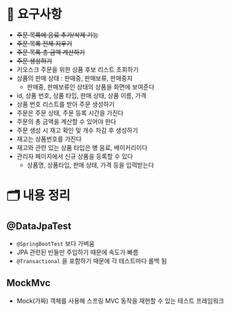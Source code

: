 # 🧾 요구사항
- ~~주문 목록에 음료 추가/삭제 기능~~
- ~~주문 목록 전체 지우기~~
- ~~주문 목록 총 금액 계산하기~~
- ~~주문 생성하기~~
- 키오스크 주문을 위한 상품 후보 리스트 조회하기
- 상품의 판매 상태 : 판매중, 판매보류, 판매중지
  - 판매중, 판매보류인 상태의 상품을 화면에 보여준다
- id, 상품 번호, 상품 타입, 판매 상태, 상품 이름, 가격
- 상품 번호 리스트를 받아 주문 생성하기
- 주문은 주문 상태, 주문 등록 시간을 가진다
- 주문의 총 금액을 계산할 수 있어야 한다
- 주문 생성 시 재고 확인 및 개수 차감 후 생성하기
- 재고는 상품번호를 가진다
- 재고와 관련 있는 상품 타입은 병 음료, 베이커리이다
- 관리자 페이지에서 신규 상품을 등록할 수 있다
  - 상품명, 상품타입, 판매 상태, 가격 등을 입력받는다

# 🗂️ 내용 정리

## @DataJpaTest
- `@SpringBootTest` 보다 가벼움
- JPA 관련된 빈들만 주입하기 때문에 속도가 빠름
- `@Transactional` 을 포함하기 때문에 각 테스트마다 롤백 됨

## MockMvc
- Mock(가짜) 객체를 사용해 스프링 MVC 동작을 재현할 수 있는 테스트 프레임워크
